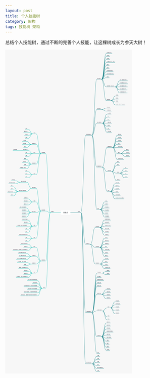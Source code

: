 ```yaml
---
layout: post
title: 个人技能树
category: 架构
tags: 技能树 架构
---
```

总结个人技能树，通过不断的完善个人技能，让这棵树成长为参天大树！

![个人技能树](/assets/imgs/my-skills.jpg)